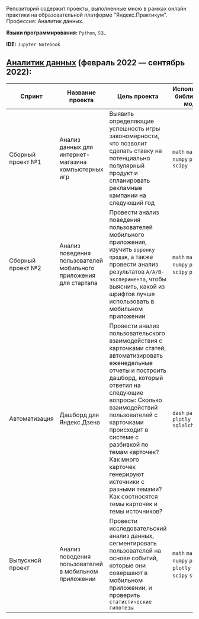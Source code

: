 Репозиторий содержит проекты, выполненные мною в рамках онлайн практики на образовательной платформе "Яндекс.Практикум". Профессия: Аналитик данных. 

**Языки программирования:** `Python`, `SQL`

**IDE:** `Jupyter Notebook`

## [Аналитик данных](https://praktikum.yandex.ru/data-analyst/) (февраль 2022 — сентябрь 2022):

| Спринт | Название проекта | Цель проекта | Используемые библиотеки и модули |
| ----------------------------- | --------- | ------- | ---------- |
| Сборный проект №1 | Анализ данных для интернет-магазина компьютерных игр | Выявить определяющие успешность игры закономерности, что позволит сделать ставку на потенциально популярный продукт и спланировать рекламные кампании на следующий год | `math` `matplotlib` `numpy` `pandas` `scipy` |
| Сборный проект №2 | Анализ поведения пользователей мобильного приложения для стартапа | Провести анализ поведения пользователей мобильного приложения, изучить `воронку продаж`, а также провести анализ результатов `A/A/B-эксперимента`, чтобы выяснить, какой из шрифтов лучше использовать в мобильном приложении | `math` `matplotlib` `numpy` `pandas` `scipy` `plotly`|
| Автоматизация | Дашборд для Яндекс.Дзена | Провести анализ пользовательского взаимодействия с карточками статей, автоматизировать еженедельные отчеты и построить дашборд, который ответил на следующие вопросы: Сколько взаимодействий пользователей с карточками происходит в системе с разбивкой по темам карточек? Как много карточек генерируют источники с разными темами? Как соотносятся темы карточек и темы источников? | `dash` `pandas` `plotly` `sqlalchemy`|
| Выпускной проект | Анализ поведения пользователей в мобильном приложении | Провести исследовательский анализ данных, сегментировать пользователей на основе событий, которые они совершают в мобильном приложении, и проверить `статистические гипотезы` | `math` `matplotlib` `numpy` `pandas` `plotly` `requests` `scipy` `seaborn` |
